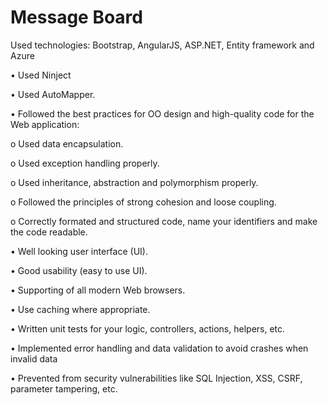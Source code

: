 # Message Board
Used technologies: Bootstrap, AngularJS, ASP.NET, Entity framework and Azure

•	Used Ninject

•	Used AutoМapper.

•	Followed the best practices for OO design and high-quality code for the Web application:

o	Used data encapsulation.

o	Used exception handling properly.

o	Used inheritance, abstraction and polymorphism properly.

o	Followed the principles of strong cohesion and loose coupling.

o	Correctly formated and structured code, name your identifiers and make the code readable.

•	Well looking user interface (UI).

•	Good usability (easy to use UI).

•	Supporting of all modern Web browsers.

•	Use caching where appropriate.

•	Written unit tests for your logic, controllers, actions, helpers, etc.

•	Implemented error handling and data validation to avoid crashes when invalid data

•	Prevented from security vulnerabilities like SQL Injection, XSS, CSRF, parameter tampering, etc.

